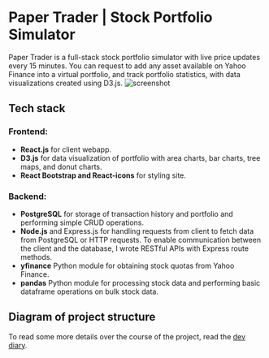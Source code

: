 # Paper Trader | Stock Portfolio Simulator
Paper Trader is a full-stack stock portfolio simulator with live price updates every 15 minutes. You can request to add any asset available on Yahoo Finance into a virtual portfolio, and track portfolio statistics, with data visualizations created using D3.js. 
![screenshot](https://github.com/leungjch/paper-trader-fullstack/blob/main/screenshot.png)
## Tech stack
### Frontend: 
- **React.js** for client webapp.
- **D3.js** for data visualization of portfolio with area charts, bar charts, tree maps, and donut charts. 
- **React Bootstrap and React-icons** for styling site.
### Backend:
- **PostgreSQL** for storage of transaction history and portfolio and performing simple CRUD operations.
- **Node.js** and Express.js for handling requests from client to fetch data from PostgreSQL or HTTP requests. To enable communication between the client and the database, I wrote RESTful APIs with Express route methods.
- **yfinance** Python module for obtaining stock quotas from Yahoo Finance.
- **pandas** Python module for processing stock data and performing basic dataframe operations on bulk stock data.

## Diagram of project structure

To read some more details over the course of the project, read the [dev diary](dev-diary.md). 
